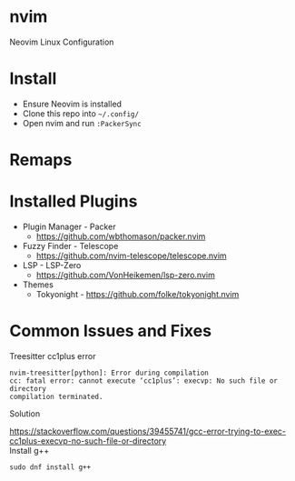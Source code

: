 # nvim
Neovim Linux Configuration

# Install
* Ensure Neovim is installed
* Clone this repo into `~/.config/`
* Open nvim and run `:PackerSync` 

# Remaps

# Installed Plugins
- Plugin Manager - Packer
    - https://github.com/wbthomason/packer.nvim
- Fuzzy Finder - Telescope
    - https://github.com/nvim-telescope/telescope.nvim
- LSP - LSP-Zero
    - https://github.com/VonHeikemen/lsp-zero.nvim
- Themes
    - Tokyonight - https://github.com/folke/tokyonight.nvim

# Common Issues and Fixes
Treesitter cc1plus error
```
nvim-treesitter[python]: Error during compilation
cc: fatal error: cannot execute ‘cc1plus’: execvp: No such file or directory
compilation terminated.
```
Solution

https://stackoverflow.com/questions/39455741/gcc-error-trying-to-exec-cc1plus-execvp-no-such-file-or-directory</br>
Install g++

`sudo dnf install g++`
